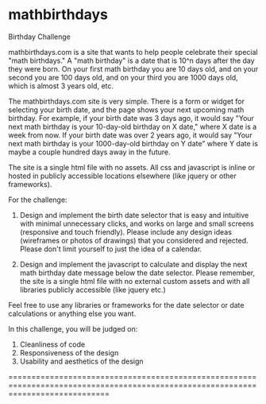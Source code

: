mathbirthdays
=============

Birthday Challenge

mathbirthdays.com is a site that wants to help people celebrate their special "math birthdays." A "math birthday" is a date that is 10^n days after the day they were born. On your first math birthday you are 10 days old, and on your second you are 100 days old, and on your third you are 1000 days old, which is almost 3 years old, etc. 

The mathbirthdays.com site is very simple. There is a form or widget for selecting your birth date, and the page shows your next upcoming math birthday. For example, if your birth date was 3 days ago, it would say "Your next math birthday is your 10-day-old birthday on X date," where X date is a week from now. If your birth date was over 2 years ago, it would say "Your next math birthday is your 1000-day-old birthday on Y date" where Y date is maybe a couple hundred days away in the future. 

The site is a single html file with no assets. All css and javascript is inline or hosted in publicly accessible locations elsewhere (like jquery or other frameworks).

For the challenge:

1. Design and implement the birth date selector that is easy and intuitive with minimal unnecessary clicks, and works on large and small screens (responsive and touch friendly). Please include any design ideas (wireframes or photos of drawings) that you considered and rejected. Please don't limit yourself to just the idea of a calendar.

2. Design and implement the javascript to calculate and display the next math birthday date message below the date selector.
Please remember, the site is a single html file with no external custom assets and with all libraries publicly accessible (like jquery etc.)

Feel free to use any libraries or frameworks for the date selector or date calculations or anything else you want.

In this challenge, you will be judged on: 
1. Cleanliness of code
2. Responsiveness of the design
3. Usability and aesthetics of the design

==================================================================================================================================

